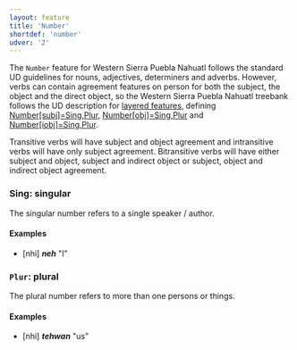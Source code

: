 ```yaml
---
layout: feature
title: 'Number'
shortdef: 'number'
udver: '2'
---
```


The `Number` feature for Western Sierra Puebla Nahuatl follows the standard UD guidelines for nouns, adjectives,
determiners and adverbs. However, verbs can contain agreement features on person for both the
subject, the object and the direct object, so the Western Sierra Puebla Nahuatl treebank follows the UD description for
[layered features](/u/overview/feat-layers.html), defining
[Number[subj]=Sing,Plur](/u/feat/Number-subj.html),
[Number[obj]=Sing,Plur](/u/feat/Number-obj.html) and
[Number[iobj]=Sing,Plur](/u/feat/Number-iobj.html).

Transitive verbs will have subject and object agreement and intransitive verbs will have
only subject agreement. Bitransitive verbs will have either subject and object, subject and
indirect object or subject, object and indirect object agreement.

### <a name="1">Sing</a>: singular

The singular number refers to a single speaker / author.

#### Examples

* [nhi] _<b>neh</b>_ "I"

### <a name="2">`Plur`</a>: plural

The plural number refers to more than one persons or things.

#### Examples

* [nhi] _<b>tehwan</b>_ "us"


